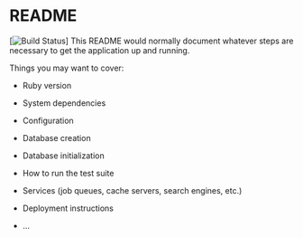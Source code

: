 # README
[![Build Status](https://travis-ci.org/OlegVladimirovichOleynik/flashcards.svg?branch=master)]
This README would normally document whatever steps are necessary to get the
application up and running.

Things you may want to cover:

* Ruby version

* System dependencies

* Configuration

* Database creation

* Database initialization

* How to run the test suite

* Services (job queues, cache servers, search engines, etc.)

* Deployment instructions

* ...
